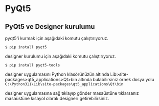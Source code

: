 # PyQt5

## PyQt5 ve Designer kurulumu
pyqt5'i kurmak için aşağıdaki komutu çalıştırıyoruz.

`$ pip install pyqt5`

designer kurulumu için aşağıdaki komutu çalıştırıyoruz.

`$ pip install pyqt5-tools`

designer uygulamasını Python klasörünüzün altında Lib>site-packages>qt5_applications>Qt>bin altında bulabilirsiniz örnek dosya yolu `C:\Python311\Lib\site-packages\qt5_applications\Qt\bin`

designer uygulamasına sağ tıklayıp gönder masaüstüne tıklarsanız masaüstüne kısayol olarak designerı getirebilirsiniz.
